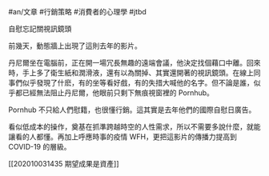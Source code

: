 #an/文章 #行銷策略  #消費者的心理學 #jtbd 

自慰忘記關視訊鏡頭

前幾天，動態牆上出現了這則去年的影片。

丹尼爾坐在電腦前，正在開一場冗長無趣的遠端會議，他決定找個藉口中離。回來時，手上多了衛生紙和潤滑液，還有以為關掉、其實還開著的視訊鏡頭。在線上同事們似乎發現了什麽，有的坐等看好戲，有的失措大喊他的名字。但不論是誰，似乎都已經無法阻止丹尼爾，他眼前只剩下無痕視窗裡的 Pornhub。

Pornhub 不只給人們慰籍，也很懂行銷。這其實是去年他們的國際自慰日廣告。

看似低成本的操作，奠基在抓準跨越時空的人性需求，所以不需要多說什麼，就能讓看的人都懂。再加上呼應時事的疫情 WFH，更把這影片的傳播力提高到COVID-19 的層級。



[[202010031435 期望成果是資產]]